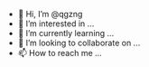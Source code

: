 - 👋 Hi, I’m @qgzng
- 👀 I’m interested in ...
- 🌱 I’m currently learning ...
- 💞️ I’m looking to collaborate on ...
- 📫 How to reach me ...

<!---
qgzng/qgzng is a ✨ special ✨ repository because its `README.md` (this file) appears on your GitHub profile.
You can click the Preview link to take a look at your changes.
--->
